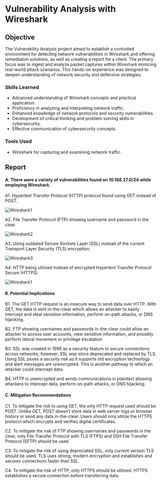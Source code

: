 # Vulnerability Analysis with Wireshark

## Objective

The Vulnerability Analysis project aimed to establish a controlled environment for detecting network vulnerabilities in Wireshark and offering remediation solutions, as well as creating a report for a client. The primary focus was to ingest and analyze packet captures within Wireshark mimicing real-world attack scenarios. This hands-on experience was designed to deepen understanding of network security and defensive strategies.

### Skills Learned

- Advanced understanding of Wireshark concepts and practical application.
- Proficiency in analyzing and interpreting network traffic.
- Enhanced knowledge of network protocols and security vulnerabilities.
- Development of critical thinking and problem-solving skills in cybersecurity.
- Effective communication of cybersecurity concepts.

### Tools Used

- Wireshark for capturing and examining network traffic.

## Report

#### A.	There were a variety of vulnerabilities found on 10.168.27.0/24 while employing Wireshark. 



A1. Hypertext Transfer Protocol (HTTP) protocol found using GET instead of POST. 

![Wireshark1](https://github.com/CaiBytes/Identify-and-Remediate-Vulnerabilities-w-Wireshark/assets/160355470/ff3c59e2-8fbc-4f2b-8464-bd19dac8bcf1)

A2. File Transfer Protocol (FTP) showing username and password in the clear. 

![Wireshark2](https://github.com/CaiBytes/Identify-and-Remediate-Vulnerabilities-w-Wireshark/assets/160355470/14803ff3-731c-45db-9366-df13e06a9df4)

A3. Using outdated Secure Sockets Layer (SSL) instead of the current Transport Layer Security (TLS) encryption.

![Wireshark3](https://github.com/CaiBytes/Identify-and-Remediate-Vulnerabilities-w-Wireshark/assets/160355470/275c6dc9-4023-47aa-a0f2-d2aa26b3344f)


A4. HTTP being utilized instead of encrypted Hypertext Transfer Protocol Secure (HTTPS).

![Wireshark1](https://github.com/CaiBytes/Identify-and-Remediate-Vulnerabilities-w-Wireshark/assets/160355470/24b22942-d1d0-4469-8fbe-46fb6354fea3)


#### B.	Potential Implications
B1. The GET HTTP request is an insecure way to send data over HTTP. With GET, the data is sent in-the-clear which allows an attacker to easily intercept and steal sensitive information, perform on-path attacks, or DNS hijacking. 

B2. FTP showing usernames and passwords in-the-clear could allow an attacker to access user accounts, view sensitive information, and possibly perform lateral movement or privilege escalation. 

B3. SSL was created in 1996 as a security feature to secure connections across networks; however, SSL was since deprecated and replaced by TLS. Using SSL poses a security risk as it supports old encryption technology and alert messages are unencrypted. This is another pathway to which an attacker could intercept data. 

B4. HTTP is unencrypted and sends communications in plaintext allowing attackers to intercept data, perform on-path attacks, or DNS hijacking.

#### C.	Mitigation Recommendations

C1.   To mitigate the risk to using GET, the only HTTP request used should be POST. Unlike GET, POST doesn’t store data in web server logs or browser history or send any data in-the-clear. Users should only utilize the HTTPS protocol which encrypts and verifies digital certificates. 

C2.  To mitigate the risk of FTP showing usernames and passwords in the clear, only File Transfer Protocol with TLS (FTPS) and SSH File Transfer Protocol (SFTP) should be used.

C3.  To mitigate the risk of using depreciated SSL, only current version TLS should be used. TLS uses strong, modern encryption and establishes and secures connections faster than SSL. 

C4. To mitigate the risk of HTTP, only HTTPS should be utilized. HTTPS establishes a secure connection before transferring data. 


